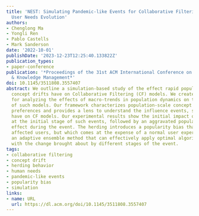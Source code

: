 ```yaml
---
title: 'NEST: Simulating Pandemic-like Events for Collaborative Filtering by Modeling
  User Needs Evolution'
authors:
- Chenglong Ma
- Yongli Ren
- Pablo Castells
- Mark Sanderson
date: '2022-10-01'
publishDate: '2023-12-23T12:25:40.133822Z'
publication_types:
- paper-conference
publication: '*Proceedings of the 31st ACM International Conference on Information
  & Knowledge Management*'
doi: 10.1145/3511808.3557407
abstract: We outline a simulation-based study of the effect rapid population-scale
  concept drifts have on Collaborative Filtering (CF) models. We create a framework
  for analyzing the effects of macro-trends in population dynamics on the behavior
  of such models. Our framework characterizes population-scale concept drifts in item
  preferences and provides a lens to understand the influence events, such as a pandemic,
  have on CF models. Our experimental results show the initial impact on CF performance
  at the initial stage of such events, followed by an aggravated population herding
  effect during the event. The herding introduces a popularity bias that may benefit
  affected users, but which comes at the expense of a normal user experience. We propose
  an adaptive ensemble method that can effectively apply optimal algorithms to cope
  with the change brought about by different stages of the event.
tags:
- collaborative filtering
- concept drift
- herding behavior
- human needs
- pandemic-like events
- popularity bias
- simulation
links:
- name: URL
  url: https://dl.acm.org/doi/10.1145/3511808.3557407
---
```


